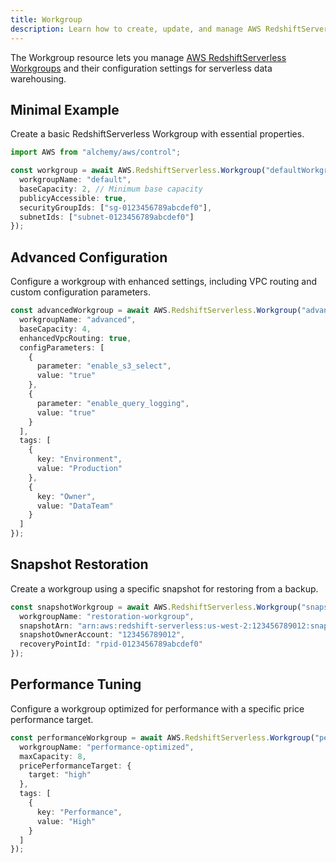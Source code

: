 ```yaml
---
title: Workgroup
description: Learn how to create, update, and manage AWS RedshiftServerless Workgroups using Alchemy Cloud Control.
---
```


The Workgroup resource lets you manage [AWS RedshiftServerless Workgroups](https://docs.aws.amazon.com/redshiftserverless/latest/userguide/) and their configuration settings for serverless data warehousing.

## Minimal Example

Create a basic RedshiftServerless Workgroup with essential properties.

```ts
import AWS from "alchemy/aws/control";

const workgroup = await AWS.RedshiftServerless.Workgroup("defaultWorkgroup", {
  workgroupName: "default",
  baseCapacity: 2, // Minimum base capacity
  publicyAccessible: true,
  securityGroupIds: ["sg-0123456789abcdef0"],
  subnetIds: ["subnet-0123456789abcdef0"]
});
```

## Advanced Configuration

Configure a workgroup with enhanced settings, including VPC routing and custom configuration parameters.

```ts
const advancedWorkgroup = await AWS.RedshiftServerless.Workgroup("advancedWorkgroup", {
  workgroupName: "advanced",
  baseCapacity: 4,
  enhancedVpcRouting: true,
  configParameters: [
    {
      parameter: "enable_s3_select",
      value: "true"
    },
    {
      parameter: "enable_query_logging",
      value: "true"
    }
  ],
  tags: [
    {
      key: "Environment",
      value: "Production"
    },
    {
      key: "Owner",
      value: "DataTeam"
    }
  ]
});
```

## Snapshot Restoration

Create a workgroup using a specific snapshot for restoring from a backup.

```ts
const snapshotWorkgroup = await AWS.RedshiftServerless.Workgroup("snapshotWorkgroup", {
  workgroupName: "restoration-workgroup",
  snapshotArn: "arn:aws:redshift-serverless:us-west-2:123456789012:snapshot:my-snapshot",
  snapshotOwnerAccount: "123456789012",
  recoveryPointId: "rpid-0123456789abcdef0"
});
```

## Performance Tuning

Configure a workgroup optimized for performance with a specific price performance target.

```ts
const performanceWorkgroup = await AWS.RedshiftServerless.Workgroup("performanceWorkgroup", {
  workgroupName: "performance-optimized",
  maxCapacity: 8,
  pricePerformanceTarget: {
    target: "high"
  },
  tags: [
    {
      key: "Performance",
      value: "High"
    }
  ]
});
```